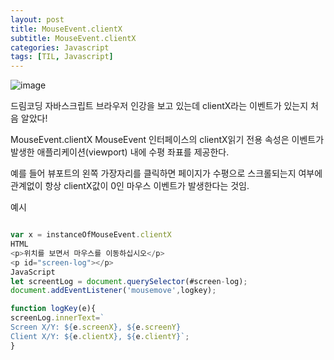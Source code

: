 ```yaml
---
layout: post
title: MouseEvent.clientX
subtitle: MouseEvent.clientX
categories: Javascript
tags: [TIL, Javascript]
---
```


![image](https://user-images.githubusercontent.com/73337811/161739561-23ac0704-293a-4ca2-a95d-b33928142afc.png)


드림코딩 자바스크립트 브라우저 인강을 보고 있는데 clientX라는 이벤트가 있는지 처음 알았다!

MouseEvent.clientX
MouseEvent 인터페이스의 clientX읽기 전용 속성은 이벤트가
발생한 애플리케이션(viewport) 내에 수평 좌표를 제공한다.

예를 들어 뷰포트의 왼쪽 가장자리를 클릭하면 페이지가 수평으로 스크롤되는지 여부에 관계없이 항상 clientX값이 0인 마우스 이벤트가 발생한다는 것임.

예시

```javascript

var x = instanceOfMouseEvent.clientX
HTML
<p>위치를 보면서 마우스를 이동하십시오</p>
<p id="screen-log"></p>
JavaScript
let screentLog = document.querySelector(#screen-log);
document.addEventListener('mousemove',logkey);

function logKey(e){
screenLog.innerText=`
Screen X/Y: ${e.screenX}, ${e.screenY}
Client X/Y: ${e.clientX}, ${e.clientY}`;
}

```
